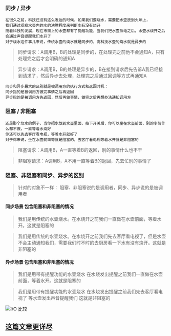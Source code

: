###  同步 / 异步

```
在很久之前，科技还没有这么发达的时候，如果我们要烧水，需要把水壶放到火炉上，
我们通过观察水壶内的水的沸腾程度来判断水有没有烧开
随着科技的发展，现在市面上的水壶都有了提醒功能，当我们把水壶插电之后，水壶水烧开之后会通过声音提醒我们水开了
对于烧水这件事儿来说，传统水壶的烧水就是同步的，高科技水壶的烧水就是异步的
```

> 同步请求：A调用B，B的处理是同步的，在处理完之前他不会通知A，只有处理完之后才会明确的通知A  

> 异步请求：A调用B，B的处理是异步的，B在接到请求后先告诉A我已经接到请求了，然后异步去处理，处理完之后通过回调等方式再通知A  

```
同步和异步最大的区别就是被调用方的执行方式和返回时机：
同步指的是被调用方做完事情之后再返回
异步指的是被调用方先返回，然后再做事情，做完之后再想办法通知调用方  
```


### 阻塞 / 非阻塞

```
还是那个烧水的例子，当你把水放到水壶里面，按下开关后，你可以坐在水壶前面，别的事情什么都不做，一直等着水烧好
你还可以先去客厅看电视，等着水开就好了
对于你来说，坐在水壶前面等就是阻塞的，去客厅看电视等着水开就是非阻塞的
```

> 阻塞请求：A调用B，A一直等着B的返回，别的事情什么也不干  

> 非阻塞请求：A调用B，A不用一直等着B的返回，先去忙别的事情了

### 阻塞、非阻塞和同步、异步的区别 

> 针对的对象不一样： 阻塞、非阻塞说的是调用者，同步、异步说的是被调用者  

#### 同步场景 包含阻塞和非阻塞的情况

> 我们是用传统的水壶烧水。在水烧开之前我们一直做在水壶前面，等着水开。这就是阻塞的  

> 我们是用传统的水壶烧水。在水烧开之前我们先去客厅看电视了，但是水壶不会主动通知我们，需要我们时不时的去厨房看一下水有没有烧开。这就是非阻塞的

#### 异步场景 包含阻塞和非阻塞的情况

> 我们是用带有提醒功能的水壶烧水 在水烧发出提醒之前我们一直做在水壶前面，等着水开。这就是阻塞的  

> 我们是用带有提醒功能的水壶烧水 在水烧发出提醒之前我们先去客厅看电视了 等水壶发出声音提醒我们 这就是非阻塞的  


![I/O 比较](https://static.oschina.net/uploads/img/201604/21095604_vhHX.png)


## [这篇文章更详尽](https://www.jianshu.com/p/486b0965c296)
  
    
      
        
          
          



